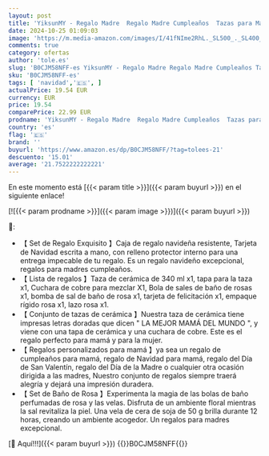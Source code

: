 ```yaml
---
layout: post
title: 'YiksunMY - Regalo Madre  Regalo Madre Cumpleaños  Tazas para Mamá  Regalos Originales para Madres Navidad  Regalos Día de la Madre  Regalos para Madres Cumpleaños  Taza Cerámica de 340 ml'
date: 2024-10-25 01:09:03
image: 'https://m.media-amazon.com/images/I/41fNIme2RhL._SL500_._SL400_.jpg'
comments: true
category: ofertas
author: 'tole.es'
slug: 'B0CJM58NFF-es YiksunMY - Regalo Madre Regalo Madre Cumpleaños Tazas para...'
sku: 'B0CJM58NFF-es'
tags: [ 'navidad','🇪🇸', ]
actualPrice: 19.54 EUR
currency: EUR
price: 19.54
comparePrice: 22.99 EUR
prodname: 'YiksunMY - Regalo Madre  Regalo Madre Cumpleaños  Tazas para Mamá  Regalos Originales para Madres Navidad  Regalos Día de la Madre  Regalos para Madres Cumpleaños  Taza Cerámica de 340 ml'
country: 'es'
flag: '🇪🇸'
brand: ''
buyurl: 'https://www.amazon.es/dp/B0CJM58NFF/?tag=tolees-21'
descuento: '15.01'
average: '21.7522222222221'
---
```


En este momento está [{{< param title >}}]({{< param buyurl >}}) en el siguiente enlace!

[![{{< param prodname >}}]({{< param image >}})]({{< param buyurl >}})

🔎:

- 【 Set de Regalo Exquisito 】Caja de regalo navideña resistente, Tarjeta de Navidad escrita a mano, con relleno protector interno para una entrega impecable de tu regalo. Es un regalo navideño excepcional, regalos para madres cumpleaños.
- 【 Lista de regalos 】Taza de cerámica de 340 ml x1, tapa para la taza x1, Cuchara de cobre para mezclar X1, Bola de sales de baño de rosas x1, bomba de sal de baño de rosa x1, tarjeta de felicitación x1, empaque rígido rosa x1, lazo rosa x1.
- 【 Conjunto de tazas de cerámica 】Nuestra taza de cerámica tiene impresas letras doradas que dicen " LA MEJOR MAMÁ DEL MUNDO ", y viene con una tapa de cerámica y una cuchara de cobre. Este es el regalo perfecto para mamá y para la mujer.
- 【 Regalos personalizados para mamá 】ya sea un regalo de cumpleaños para mamá, regalo de Navidad para mamá, regalo del Día de San Valentín, regalo del Día de la Madre o cualquier otra ocasión dirigida a las madres, Nuestro conjunto de regalos siempre traerá alegría y dejará una impresión duradera.
- 【 Set de Baño de Rosa 】Experimenta la magia de las bolas de baño perfumadas de rosa y las velas. Disfruta de un ambiente floral mientras la sal revitaliza la piel. Una vela de cera de soja de 50 g brilla durante 12 horas, creando un ambiente acogedor. Un regalos para madres excepcional.

[🛒 Aquí!!!]({{< param buyurl >}})
{{<world>}}B0CJM58NFF{{</world>}}
